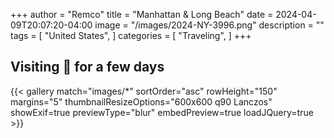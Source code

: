 +++
author = "Remco"
title = "Manhattan & Long Beach"
date = 2024-04-09T20:07:20-04:00
image = "/images/2024-NY-3996.png"
description = ""
tags = [
"United States",
]
categories = [
"Traveling",
]
+++

## Visiting 🗽 for a few days

{{< gallery match="images/*" sortOrder="asc" rowHeight="150" margins="5" thumbnailResizeOptions="600x600 q90 Lanczos" showExif=true previewType="blur" embedPreview=true loadJQuery=true >}}